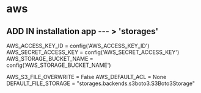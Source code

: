 # aws
## ADD IN installation app --- >  'storages'

AWS_ACCESS_KEY_ID = config('AWS_ACCESS_KEY_ID')
AWS_SECRET_ACCESS_KEY = config('AWS_SECRET_ACCESS_KEY')
AWS_STORAGE_BUCKET_NAME = config('AWS_STORAGE_BUCKET_NAME')


AWS_S3_FILE_OVERWRITE = False
AWS_DEFAULT_ACL = None
DEFAULT_FILE_STORAGE = "storages.backends.s3boto3.S3Boto3Storage"

